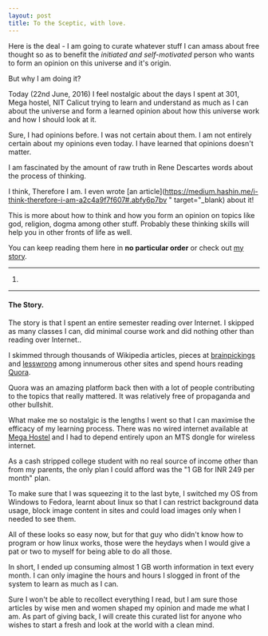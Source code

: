 ```yaml
---
layout: post
title: To the Sceptic, with love.
---
```



Here is the deal - I am going to curate whatever stuff I can amass about free thought so as to benefit the *initiated and self-motivated* person who wants to form an opinion on this universe and it's origin.

But why I am doing it?

Today (22nd June, 2016) I feel nostalgic about the days I spent at 301, Mega hostel, NIT Calicut trying to learn and understand as much as I can about the universe and form a learned opinion about how this universe work and how I should look at it.

Sure, I had opinions before. I was not certain about them. I am not entirely certain about my opinions even today. I have learned that opinions doesn't matter.

I am fascinated by the amount of raw truth in Rene Descartes words about the process of thinking.

I think, Therefore I am. I even wrote [an article](https://medium.hashin.me/i-think-therefore-i-am-a2c4a9f7f607#.abfy6p7bv " target="_blank) about it!

This is more about how to think and how you form an opinion on topics like god, religion, dogma among other stuff. Probably these thinking skills will help you in other fronts of life as well.

You can keep reading them here in **no particular order** or check out [my story](#story).

<hr>

1. 

<hr>
<h4 id="story"> The Story.</h4> 
The story is that I spent an entire semester reading over Internet. I skipped as many classes I can, did minimal course work and did nothing other than reading over Internet..

I skimmed through thousands of Wikipedia articles, pieces at [brainpickings](http://www.brainpickings.org) and [lesswrong](http://lesswrong.com) among innumerous other sites and spend hours reading [Quora](http://www.quora.com).


Quora was an amazing platform back then with a lot of people contributing to the topics that really mattered. It was relatively free of propaganda and other bullshit.

What make me so nostalgic is the lengths I went so that I can maximise the efficacy of my learning process. There was no wired internet available at [Mega Hostel](http://www.nitc.ac.in/index.php/?url=content/index/3462/2/2686/168) and I had to depend entirely upon an MTS dongle for wireless internet. 

As a cash stripped college student with no real source of income other than from my parents, the only plan I could afford was the "1 GB for INR 249 per month" plan.

To make sure that I was squeezing it to the last byte, I switched my OS from Windows to Fedora, learnt about linux so that I can restrict background data usage, block image content in sites and could load images only when I needed to see them. 

All of these looks so easy now, but for that guy who didn't know how to program or how linux works, those were the heydays when I would give a pat or two to myself for being able to do all those.

In short, I ended up consuming almost 1 GB worth information in text every month. I can only imagine the hours and hours I slogged in front of the system to learn as much as I can.

Sure I won't be able to recollect everything I read, but I am sure those articles by wise men and women shaped my opinion and made me what I am. As part of giving back, I will create this curated list for anyone who wishes to start a fresh and look at the world with a clean mind.

